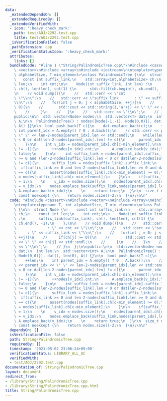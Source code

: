 ```yaml
---
data:
  _extendedDependsOn: []
  _extendedRequiredBy: []
  _extendedVerifiedWith:
  - icon: ':heavy_check_mark:'
    path: test/AOJ/2292.test.cpp
    title: test/AOJ/2292.test.cpp
  _isVerificationFailed: false
  _pathExtension: cpp
  _verificationStatusIcon: ':heavy_check_mark:'
  attributes:
    links: []
  bundledCode: "#line 1 \"String/PalindromicTree.cpp\"\n#include <cassert>\n#include\
    \ <vector>\n#include <array>\n#include <iostream>\n\ntemplate<typename T, int\
    \ alphabetSize, T min_element>\nclass PalindromicTree {\n\n  struct Node {\n \
    \   const int suffix_link;\n    std::array<int,alphabetSize> ch;\n    const int\
    \ len;\n    int cnt;\n\n    Node(int suffix_link, int len) :\n      suffix_link(suffix_link),\
    \ ch(), len(len), cnt(1) {\n      std::fill(ch.begin(), ch.end(), -1);\n    };\n\
    \n    // void dump(){\n    //   std::cerr << \"cnt               : \" << cnt <<\
    \ \"\\n\";\n    //   std::cerr << \"suffix_link       : \" << suffix_link << \"\
    \\n\";\n    //   for(int j = 0; j < alphabetSize; ++j){\n    //     if(ch[j] >=\
    \ 0){\n    //       std::cout << std::string(1,'a'+j) << \" \" << ch[j] << std::endl;\n\
    \    //     }\n    //   }\n    //   std::cerr << \"\\n\";\n    // }\n  };\n\n\
    public:\n\n  std::vector<Node> nodes;\n  std::vector<T> dat;\n  int len;\n  std::vector<int>\
    \ A;\n\n  PalindromicTree() : nodes({Node(-1,-1), Node(0,0)}), dat(), len(0),\
    \ A() {}\n\n  bool push_back(T c){\n    dat.emplace_back(c);\n    ++len;\n   \
    \ int parent_idx = A.empty() ? 0 : A.back();\n    // std::cerr << parent_idx <<\
    \ \" \" << len-2-nodes[parent_idx].len << std::endl;\n    while(len-2-nodes[parent_idx].len\
    \ < 0 or dat[len-2-nodes[parent_idx].len] != c){\n      parent_idx = nodes[parent_idx].suffix_link;\n\
    \    }\n\n    int v_idx = nodes[parent_idx].ch[c-min_element];\n\n    if(v_idx\
    \ != -1){\n      ++nodes[v_idx].cnt;\n      A.emplace_back(v_idx);\n      return\
    \ false;\n    }\n\n    int suffix_link = nodes[parent_idx].suffix_link;\n    while(suffix_link\
    \ >= 0 and (len-2-nodes[suffix_link].len < 0 or dat[len-2-nodes[suffix_link].len]\
    \ != c)){\n      suffix_link = nodes[suffix_link].suffix_link;\n    }\n\n\n  \
    \  if(suffix_link >= 0 and len-2-nodes[suffix_link].len >= 0 and dat[len-2-nodes[suffix_link].len]\
    \ == c){\n      assert(nodes[suffix_link].ch[c-min_element] >= 0);\n      suffix_link\
    \ = nodes[suffix_link].ch[c-min_element];\n    }\n\n    if(suffix_link < 0) suffix_link\
    \ = 1;\n    \n    v_idx = nodes.size();\n    nodes[parent_idx].ch[c-min_element]\
    \ = v_idx;\n    nodes.emplace_back(suffix_link,nodes[parent_idx].len+2);\n   \
    \ A.emplace_back(v_idx);\n    \n    return true;\n  }\n\n  size_t num_unique_palindrome()\
    \ const noexcept {\n    return nodes.size()-2;\n  }\n};\n\n"
  code: "#include <cassert>\n#include <vector>\n#include <array>\n#include <iostream>\n\
    \ntemplate<typename T, int alphabetSize, T min_element>\nclass PalindromicTree\
    \ {\n\n  struct Node {\n    const int suffix_link;\n    std::array<int,alphabetSize>\
    \ ch;\n    const int len;\n    int cnt;\n\n    Node(int suffix_link, int len)\
    \ :\n      suffix_link(suffix_link), ch(), len(len), cnt(1) {\n      std::fill(ch.begin(),\
    \ ch.end(), -1);\n    };\n\n    // void dump(){\n    //   std::cerr << \"cnt \
    \              : \" << cnt << \"\\n\";\n    //   std::cerr << \"suffix_link  \
    \     : \" << suffix_link << \"\\n\";\n    //   for(int j = 0; j < alphabetSize;\
    \ ++j){\n    //     if(ch[j] >= 0){\n    //       std::cout << std::string(1,'a'+j)\
    \ << \" \" << ch[j] << std::endl;\n    //     }\n    //   }\n    //   std::cerr\
    \ << \"\\n\";\n    // }\n  };\n\npublic:\n\n  std::vector<Node> nodes;\n  std::vector<T>\
    \ dat;\n  int len;\n  std::vector<int> A;\n\n  PalindromicTree() : nodes({Node(-1,-1),\
    \ Node(0,0)}), dat(), len(0), A() {}\n\n  bool push_back(T c){\n    dat.emplace_back(c);\n\
    \    ++len;\n    int parent_idx = A.empty() ? 0 : A.back();\n    // std::cerr\
    \ << parent_idx << \" \" << len-2-nodes[parent_idx].len << std::endl;\n    while(len-2-nodes[parent_idx].len\
    \ < 0 or dat[len-2-nodes[parent_idx].len] != c){\n      parent_idx = nodes[parent_idx].suffix_link;\n\
    \    }\n\n    int v_idx = nodes[parent_idx].ch[c-min_element];\n\n    if(v_idx\
    \ != -1){\n      ++nodes[v_idx].cnt;\n      A.emplace_back(v_idx);\n      return\
    \ false;\n    }\n\n    int suffix_link = nodes[parent_idx].suffix_link;\n    while(suffix_link\
    \ >= 0 and (len-2-nodes[suffix_link].len < 0 or dat[len-2-nodes[suffix_link].len]\
    \ != c)){\n      suffix_link = nodes[suffix_link].suffix_link;\n    }\n\n\n  \
    \  if(suffix_link >= 0 and len-2-nodes[suffix_link].len >= 0 and dat[len-2-nodes[suffix_link].len]\
    \ == c){\n      assert(nodes[suffix_link].ch[c-min_element] >= 0);\n      suffix_link\
    \ = nodes[suffix_link].ch[c-min_element];\n    }\n\n    if(suffix_link < 0) suffix_link\
    \ = 1;\n    \n    v_idx = nodes.size();\n    nodes[parent_idx].ch[c-min_element]\
    \ = v_idx;\n    nodes.emplace_back(suffix_link,nodes[parent_idx].len+2);\n   \
    \ A.emplace_back(v_idx);\n    \n    return true;\n  }\n\n  size_t num_unique_palindrome()\
    \ const noexcept {\n    return nodes.size()-2;\n  }\n};\n\n"
  dependsOn: []
  isVerificationFile: false
  path: String/PalindromicTree.cpp
  requiredBy: []
  timestamp: '2021-05-02 23:06:24+09:00'
  verificationStatus: LIBRARY_ALL_AC
  verifiedWith:
  - test/AOJ/2292.test.cpp
documentation_of: String/PalindromicTree.cpp
layout: document
redirect_from:
- /library/String/PalindromicTree.cpp
- /library/String/PalindromicTree.cpp.html
title: String/PalindromicTree.cpp
---
```

